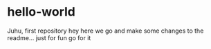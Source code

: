 # hello-world
Juhu, first repository
hey here we go
and make some changes to the readme... just for fun
go for it
